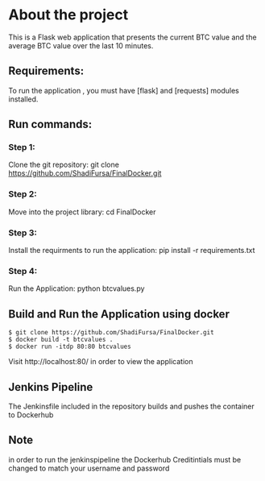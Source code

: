 # About the project
This is a Flask web application that presents the current BTC value and the average BTC value over the last 10 minutes.

## Requirements:
To run the application , you must have [flask] and [requests] modules installed.

## Run commands: 
### Step 1:
Clone the git repository: git clone https://github.com/ShadiFursa/FinalDocker.git
### Step 2:
Move into the project library: cd FinalDocker
### Step 3:
Install the requirments to run the application: pip install -r requirements.txt
### Step 4:
Run the Application: python btcvalues.py

## Build and Run the Application using docker

```
$ git clone https://github.com/ShadiFursa/FinalDocker.git
$ docker build -t btcvalues .
$ docker run -itdp 80:80 btcvalues
```
Visit http://localhost:80/ in order to view the application

## Jenkins Pipeline
The Jenkinsfile included in the repository builds and pushes the container to Dockerhub

## Note
in order to run the jenkinspipeline the Dockerhub Creditintials must be changed to match your username and password


